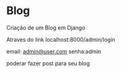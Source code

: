 # Blog
Criação de um Blog em Django

Atraves do link localhost:8000/admin/login

email: admin@user.com
senha:admin

poderar fazer post para seu blog
